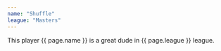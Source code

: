 ```yaml
---
name: "Shuffle"
league: "Masters"
---
```


This player {{ page.name }} is a great dude in {{ page.league }} league.